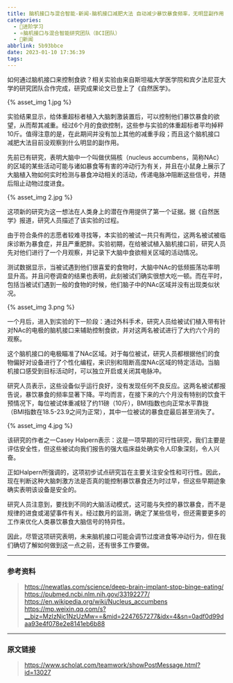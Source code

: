 ```yaml
---
title: 脑机接口与混合智能-新闻-脑机接口减肥大法 自动减少暴饮暴食频率，无明显副作用｜Nature子刊
categories:
  - 🌙进阶学习
  - ⭐脑机接口与混合智能研究团队（BCI团队）
  - 💫新闻
abbrlink: 5b93bbce
date: 2023-01-10 17:36:39
tags:
---
```


如何通过脑机接口来控制食欲？相关实验由来自斯坦福大学医学院和宾夕法尼亚大学的研究团队合作完成，研究成果论文已登上了《自然医学》。

{% asset_img 1.jpg %}

<!--more-->

实验结果显示，给体重超标者植入大脑刺激装置后，可以控制他们暴饮暴食的欲望，从而帮其减重。经过6个月的食欲控制，这些参与实验的体重超标者平均掉秤10斤。值得注意的是，在此期间并没有加上其他的减重手段；而且这个脑机接口减肥大法目前没观察到什么明显的副作用。

先前已有研究，表明大脑中一个叫做伏隔核（nucleus accumbens，简称NAc）的区域的某些活动可能与诸如暴食等有害的冲动行为有关，并且在小鼠身上展示了大脑植入物如何实时检测与暴食冲动相关的活动，传递电脉冲阻断这些信号，并随后阻止动物过度进食。

{% asset_img 2.jpg %}

这项新的研究为这一想法在人类身上的潜在作用提供了第一个证据。据《自然医学》报道，研究人员描述了该实验的过程。

由于符合条件的志愿者较难寻找等，本实验的被试一共只有两位，这两名被试被临床诊断为暴食症，并且严重肥胖。实验初期，在给被试植入脑机接口前，研究人员先对他们进行了一个月观察，并记录下大脑中食欲相关区域的活动情况。

测试数据显示，当被试遇到他们很喜爱的食物时，大脑中NAc的低频振荡功率明显升高。并且问卷调查的结果也表明，此刻被试们确实很想大吃一顿。而在平时，包括当被试们遇到一般的食物的时候，他们脑子中的NAc区域并没有出现类似状况。

{% asset_img 3.png %}

一个月后，进入到实验的下一阶段：通过外科手术，研究人员给被试们植入带有针对NAc的电极的脑机接口来辅助控制食欲，并对这两名被试进行了大约六个月的观察。

这个脑机接口的电极瞄准了NAc区域。对于每位被试，研究人员都根据他们的食物偏好对设备进行了个性化编程，来识别和阻断高度NAc区域的特定活动。当脑机接口感受到目标活动时，可以独立开启或关闭其电脉冲。

研究人员表示，这些设备似乎运行良好，没有发现任何不良反应。这两名被试都报告说，暴饮暴食的频率显著下降。平均而言，在接下来的六个月没有特别的饮食干预情况下，每位被试体重减轻了约11磅（10斤），BMI指数也向正常水平靠拢（BMI指数在18.5-23.9之间为正常），其中一位被试的暴食症最后甚至消失了。

{% asset_img 4.jpg %}

该研究的作者之一Casey Halpern表示：这是一项早期的可行性研究，我们主要是评估安全性，但这些被试向我们报告的强大临床益处确实令人印象深刻，令人兴奋。

正如Halpern所强调的，这项初步试点研究旨在主要关注安全性和可行性。因此，现在判断这种大脑刺激方法是否真的能控制暴饮暴食还为时过早，但这些早期迹象确实表明该设备是安全的。

研究人员注意到，要找到不同的大脑活动模式，这可能与失控的暴饮暴食，而不是规律的进食或渴望事件有关。经过数月的监测，确定了某些信号，但还需要更多的工作来优化人类暴饮暴食大脑信号的特异性。

因此，尽管这项研究表明，未来脑机接口可能会调节过度进食等冲动行为，但在我们确切了解如何做到这一点之前，还有很多工作要做。

***

### 参考资料

> <https://newatlas.com/science/deep-brain-implant-stop-binge-eating/>
> <https://pubmed.ncbi.nlm.nih.gov/33192277/>
> <https://en.wikipedia.org/wiki/Nucleus_accumbens>
> <https://mp.weixin.qq.com/s?__biz=MzIzNjc1NzUzMw==&mid=2247657277&idx=4&sn=0adf0d99daa93e4f078e2e8141eb6b88>

***

### 原文链接

> <https://www.scholat.com/teamwork/showPostMessage.html?id=13027>
